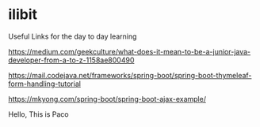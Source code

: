 # ilibit

Useful Links for the day to day learning

https://medium.com/geekculture/what-does-it-mean-to-be-a-junior-java-developer-from-a-to-z-1158ae800490

https://mail.codejava.net/frameworks/spring-boot/spring-boot-thymeleaf-form-handling-tutorial

https://mkyong.com/spring-boot/spring-boot-ajax-example/

Hello,
This is Paco
